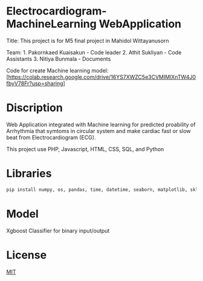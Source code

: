 # Electrocardiogram-MachineLearning WebApplication

Title:  This project is for M5 final project in Mahidol Wittayanusorn

Team: 1. Pakornkaed Kuaisakun  - Code leader 
      2. Athit Sukliyan        - Code Assistants 
      3. Nitiya Bunmala        - Documents 
      
Code for create Machine learning model: [https://colab.research.google.com/drive/16YS7XWZC5e3CVMIMlXnTW4J0fbyV78Fr?usp=sharing]

# Discription

Web Application integrated with Machine learning for predicted proability of Arrhythmia that symtoms in circular system and make cardiac fast or slow beat from Electrocardiogram (ECG).

This project use PHP, Javascript, HTML, CSS, SQL, and Python

# Libraries

```python
pip install numpy, os, pandas, time, datetime, seaborn, matplotlib, sklearn==1.2.0, tensorflow, keras, joblib, xgboost
```

# Model

Xgboost Classifier for binary input/output

# License

[MIT](/LICENSE)
